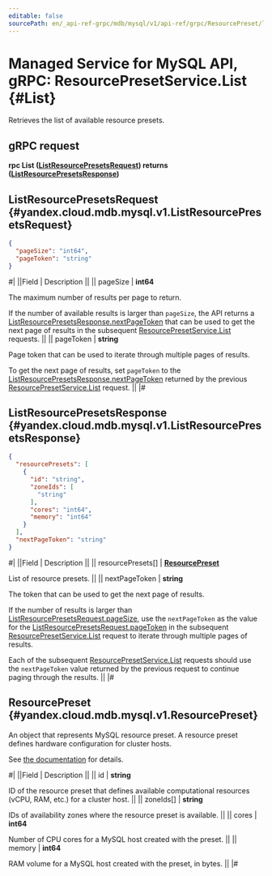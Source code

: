 ```yaml
---
editable: false
sourcePath: en/_api-ref-grpc/mdb/mysql/v1/api-ref/grpc/ResourcePreset/list.md
---
```


# Managed Service for MySQL API, gRPC: ResourcePresetService.List {#List}

Retrieves the list of available resource presets.

## gRPC request

**rpc List ([ListResourcePresetsRequest](#yandex.cloud.mdb.mysql.v1.ListResourcePresetsRequest)) returns ([ListResourcePresetsResponse](#yandex.cloud.mdb.mysql.v1.ListResourcePresetsResponse))**

## ListResourcePresetsRequest {#yandex.cloud.mdb.mysql.v1.ListResourcePresetsRequest}

```json
{
  "pageSize": "int64",
  "pageToken": "string"
}
```

#|
||Field | Description ||
|| pageSize | **int64**

The maximum number of results per page to return.

If the number of available results is larger than `pageSize`, the API returns a [ListResourcePresetsResponse.nextPageToken](#yandex.cloud.mdb.mysql.v1.ListResourcePresetsResponse) that can be used to get the next page of results in the subsequent [ResourcePresetService.List](#List) requests. ||
|| pageToken | **string**

Page token that can be used to iterate through multiple pages of results.

To get the next page of results, set `pageToken` to the [ListResourcePresetsResponse.nextPageToken](#yandex.cloud.mdb.mysql.v1.ListResourcePresetsResponse) returned by the previous [ResourcePresetService.List](#List) request. ||
|#

## ListResourcePresetsResponse {#yandex.cloud.mdb.mysql.v1.ListResourcePresetsResponse}

```json
{
  "resourcePresets": [
    {
      "id": "string",
      "zoneIds": [
        "string"
      ],
      "cores": "int64",
      "memory": "int64"
    }
  ],
  "nextPageToken": "string"
}
```

#|
||Field | Description ||
|| resourcePresets[] | **[ResourcePreset](#yandex.cloud.mdb.mysql.v1.ResourcePreset)**

List of resource presets. ||
|| nextPageToken | **string**

The token that can be used to get the next page of results.

If the number of results is larger than [ListResourcePresetsRequest.pageSize](#yandex.cloud.mdb.mysql.v1.ListResourcePresetsRequest), use the `nextPageToken` as the value for the [ListResourcePresetsRequest.pageToken](#yandex.cloud.mdb.mysql.v1.ListResourcePresetsRequest) in the subsequent [ResourcePresetService.List](#List) request to iterate through multiple pages of results.

Each of the subsequent [ResourcePresetService.List](#List) requests should use the `nextPageToken` value returned by the previous request to continue paging through the results. ||
|#

## ResourcePreset {#yandex.cloud.mdb.mysql.v1.ResourcePreset}

An object that represents MySQL resource preset.
A resource preset defines hardware configuration for cluster hosts.

See [the documentation](/docs/managed-mysql/concepts/instance-types) for details.

#|
||Field | Description ||
|| id | **string**

ID of the resource preset that defines available computational resources (vCPU, RAM, etc.) for a cluster host. ||
|| zoneIds[] | **string**

IDs of availability zones where the resource preset is available. ||
|| cores | **int64**

Number of CPU cores for a MySQL host created with the preset. ||
|| memory | **int64**

RAM volume for a MySQL host created with the preset, in bytes. ||
|#
